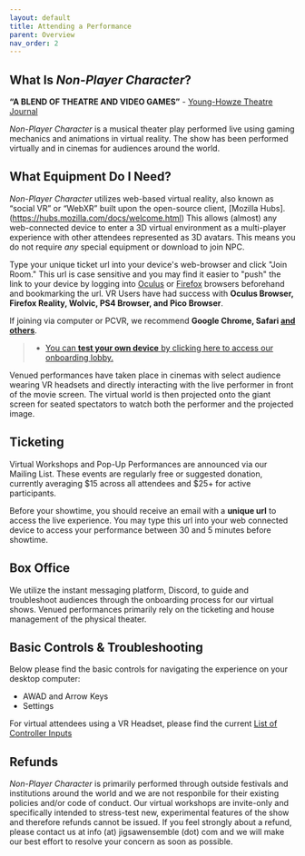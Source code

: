 ```yaml
---
layout: default
title: Attending a Performance
parent: Overview
nav_order: 2
---
```


## What Is *Non-Player Character*?

**“A BLEND OF THEATRE AND VIDEO GAMES”** - [Young-Howze Theatre Journal](https://www.instagram.com/p/Ca0lsrOO7wl/)

*Non-Player Character* is a musical theater play performed live using gaming mechanics and animations in virtual reality. The show has been performed virtually and in cinemas for audiences around the world. 

## What Equipment Do I Need?
*Non-Player Character* utilizes web-based virtual reality, also known as “social VR” or “WebXR” built upon the open-source client, [Mozilla Hubs].(https://hubs.mozilla.com/docs/welcome.html) This allows (almost) any web-connected device to enter a 3D virtual environment as a multi-player experience with other attendees represented as 3D avatars. This means you do not require *any* special equipment or download to join NPC. 

Type your unique ticket url into your device's web-browser and click "Join Room." This url is case sensitive and you may find it easier to "push" the link to your device by logging into [Oculus](https://9to5google.com/2022/01/19/android-link-sharing-oculus-quest-2-vr/) or [Firefox](https://venturebeat.com/business/firefox-reality-vr-browser-now-lets-users-sync-bookmarks-send-tabs-and-use-bluetooth-keyboards/) browsers beforehand and bookmarking the url. VR Users have had success with **Oculus Browser, Firefox Reality, Wolvic, PS4 Browser, and Pico Browser**.

If joining via computer or PCVR, we recommend **Google Chrome, Safari [and others](https://windowsreport.com/best-browser-vr/)**. 

> * [You can **test your own device** by clicking here to access our onboarding lobby.](https://onboardxr.live/FQJnyUZ/listening/?k=listener)

Venued performances have taken place in cinemas with select audience wearing VR headsets and directly interacting with the live performer in front of the movie screen. The virtual world is then projected onto the giant screen for seated spectators to watch both the performer and the projected image.

## Ticketing
Virtual Workshops and Pop-Up Performances are announced via our Mailing List. These events are regularly free or suggested donation, currently averaging $15 across all attendees and $25+ for active participants. 

Before your showtime, you should receive an email with a **unique url** to access the live experience. You may type this url into your web connected device to access your performance between 30 and 5 minutes before showtime. 

## Box Office
We utilize the instant messaging platform, Discord, to guide and troubleshoot audiences through the onboarding process for our virtual shows. Venued performances primarily rely on the ticketing and house management of the physical theater. 

## Basic Controls & Troubleshooting
Below please find the basic controls for navigating the experience on your desktop computer: 
- AWAD and Arrow Keys
- Settings

For virtual attendees using a VR Headset, please find the current [List of Controller Inputs](https://hubs.mozilla.com/docs/hubs-controls.html)

## Refunds
*Non-Player Character* is primarily performed through outside festivals and institutions around the world and we are not responbile for their existing policies and/or code of conduct. Our virtual workshops are invite-only and specifically intended to stress-test new, experimental features of the show and therefore refunds cannot be issued. If you feel strongly about a refund, please contact us at info (at) jigsawensemble (dot) com and we will make our best effort to resolve your concern as soon as possible.
